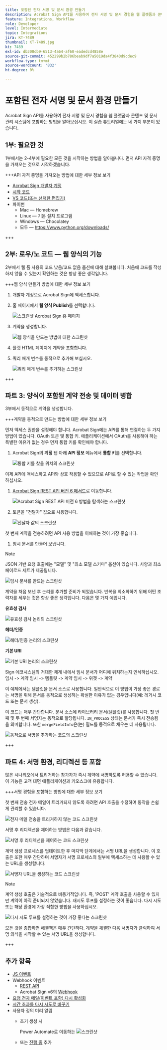 ```yaml
---
title: 포함된 전자 서명 및 문서 환경 만들기
description: Acrobat Sign API를 사용하여 전자 서명 및 문서 경험을 웹 플랫폼과 콘텐츠 및 문서 관리 시스템에 포함하는 방법을 알아보십시오
feature: Integrations, Workflow
role: Developer
level: Intermediate
topic: Integrations
jira: KT-7489
thumbnail: KT-7489.jpg
kt: 7489
exl-id: db300cb9-6513-4a64-af60-eadedcd4858e
source-git-commit: 452299b2b786beab9df7a5019da4f3840d9cdec9
workflow-type: tm+mt
source-wordcount: '832'
ht-degree: 0%

---
```


# 포함된 전자 서명 및 문서 환경 만들기

Acrobat Sign API를 사용하여 전자 서명 및 문서 경험을 웹 플랫폼과 콘텐츠 및 문서 관리 시스템에 포함하는 방법을 알아보십시오. 이 실습 튜토리얼에는 네 가지 부분이 있습니다.

## 1부: 필요한 것

1부에서는 2-4부에 필요한 모든 것을 시작하는 방법을 알아봅니다. 먼저 API 자격 증명을 가져오는 것으로 시작하겠습니다.

+++API 자격 증명을 가져오는 방법에 대한 세부 정보 보기

* [Acrobat Sign 개발자 계정](https://acrobat.adobe.com/kr/ko/sign/developer-form.html)
* [시작 코드](https://github.com/benvanderberg/adobe-sign-api-tutorial)
* [VS 코드(또는 선택한 편집기)](https://code.visualstudio.com)
* 파이썬
   * Mac — Homebrew
   * Linux — 기본 설치 프로그램
   * Windows — Chocolatey
   * 모두 — https://www.python.org/downloads/

+++

## 2부: 로우/노 코드 — 웹 양식의 기능

2부에서 웹 폼 사용의 코드 낮음/코드 없음 옵션에 대해 살펴봅니다. 처음에 코드를 작성하지 않을 수 있는지 확인하는 것은 항상 좋은 생각입니다.

+++웹 양식 만들기 방법에 대한 세부 정보 보기

1. 개발자 계정으로 Acrobat Sign에 액세스합니다.

1. 홈 페이지에서 **웹 양식 Publish**&#x200B;를 선택합니다.

   ![스크린샷 Acrobat Sign 홈 페이지](assets/embeddedesignature/embed_1.png)

1. 계약을 생성합니다.

   ![웹 양식을 만드는 방법에 대한 스크린샷](assets/embeddedesignature/embed_2.png)

1. 플랫 HTML 페이지에 계약을 포함합니다.

1. 쿼리 매개 변수를 동적으로 추가해 보십시오.

   ![쿼리 매개 변수를 추가하는 스크린샷](assets/embeddedesignature/embed_3.png)

+++

## 파트 3: 양식이 포함된 계약 전송 및 데이터 병합

3부에서 동적으로 계약을 생성합니다.

+++계약을 동적으로 만드는 방법에 대한 세부 정보 보기

먼저 액세스 권한을 설정해야 합니다. Acrobat Sign에는 API를 통해 연결하는 두 가지 방법이 있습니다. OAuth 토큰 및 통합 키. 애플리케이션에서 OAuth를 사용해야 하는 특별한 이유가 없는 경우 먼저 통합 키를 확인해야 합니다.

1. Acrobat Sign의 **계정** 탭 아래 **API 정보** 메뉴에서 **통합 키**&#x200B;를 선택합니다.

   ![통합 키를 찾을 위치의 스크린샷](assets/embeddedesignature/embed_4.png)

이제 API에 액세스하고 API와 상호 작용할 수 있으므로 API로 할 수 있는 작업을 확인하십시오.

1. [Acrobat Sign REST API 버전 6 메서드](http://adobesign.com/public/docs/restapi/v6)로 이동합니다.

   ![Acrobat Sign REST API 버전 6 방법을 탐색하는 스크린샷](assets/embeddedesignature/embed_5.png)

1. 토큰을 &quot;전달자&quot; 값으로 사용합니다.

   ![전달자 값의 스크린샷](assets/embeddedesignature/embed_6.png)

첫 번째 계약을 전송하려면 API 사용 방법을 이해하는 것이 가장 좋습니다.

1. 임시 문서를 만들어 보냅니다.

>[!NOTE]
>
>JSON 기반 요청 호출에는 &quot;모델&quot; 및 &quot;최소 모델 스키마&quot; 옵션이 있습니다. 사양과 최소 페이로드 세트가 제공됩니다.

![임시 문서를 만드는 스크린샷](assets/embeddedesignature/embed_7.png)

계약을 처음 보낸 후 논리를 추가할 준비가 되었습니다. 반복을 최소화하기 위해 어떤 조력자를 세우는 것은 항상 좋은 생각입니다. 다음은 몇 가지 예입니다.

**유효성 검사**

![유효성 검사 논리의 스크린샷](assets/embeddedesignature/embed_8.png)

**헤더/인증**

![헤더/인증 논리의 스크린샷](assets/embeddedesignature/embed_9.png)

**기본 URI**

![기본 URI 논리의 스크린샷](assets/embeddedesignature/embed_10.png)

Sign 에코시스템의 거대한 체계 내에서 임시 문서가 어디에 위치하는지 인식하십시오.
임시 -> 계약
임시 -> 템플릿 -> 계약
임시 -> 위젯 -> 계약

이 예제에서는 템플릿을 문서 소스로 사용합니다. 일반적으로 이 방법이 가장 좋은 경로는 서명을 위해 문서를 동적으로 생성하는 확실한 이유가 없는 경우입니다(예: 레거시 코드 또는 문서 생성).

이 코드는 매우 간단합니다. 문서 소스에 라이브러리 문서(템플릿)를 사용합니다. 첫 번째 및 두 번째 서명자는 동적으로 할당됩니다. `IN_PROCESS` 상태는 문서가 즉시 전송됨을 의미합니다. 또한 `mergeFieldInfo`은(는) 필드를 동적으로 채우는 데 사용됩니다.

![동적으로 서명을 추가하는 코드의 스크린샷](assets/embeddedesignature/embed_11.png)

+++

## 파트 4: 서명 환경, 리디렉션 등 포함

많은 시나리오에서 트리거하는 참가자가 즉시 계약에 서명하도록 허용할 수 있습니다. 이 기능은 고객 대면 애플리케이션과 키오스크에 유용합니다.

+++서명 경험을 포함하는 방법에 대한 세부 정보 보기

첫 번째 전송 전자 메일이 트리거되지 않도록 하려면 API 호출을 수정하여 동작을 손쉽게 관리할 수 있습니다.

![전자 메일 전송을 트리거하지 않는 코드 스크린샷](assets/embeddedesignature/embed_12.png)

서명 후 리디렉션을 제어하는 방법은 다음과 같습니다.

![서명 후 리디렉션을 제어하는 코드 스크린샷](assets/embeddedesignature/embed_13.png)

계약 생성 프로세스를 업데이트한 후 마지막 단계에서는 서명 URL을 생성합니다. 이 호출은 또한 매우 간단하며 서명자가 서명 프로세스의 일부에 액세스하는 데 사용할 수 있는 URL을 생성합니다.

![서명자 URL을 생성하는 코드 스크린샷](assets/embeddedesignature/embed_14.png)

>[!NOTE]
>
>계약 생성 호출은 기술적으로 비동기적입니다. 즉, &#39;POST&#39; 계약 호출을 사용할 수 있지만 계약이 아직 준비되지 않았습니다. 재시도 루프를 설정하는 것이 좋습니다. 다시 시도 또는 해당 환경에 가장 적합한 방법을 사용하십시오.

![다시 시도 루프를 설정하는 것이 가장 좋다는 스크린샷](assets/embeddedesignature/embed_15.png)

모든 것을 종합하면 해결책은 매우 간단하다. 계약을 체결한 다음 서명자가 클릭하여 서명 의식을 시작할 수 있는 서명 URL을 생성합니다.

+++

## 추가 항목

* [JS 이벤트](https://www.adobe.io/apis/documentcloud/sign/docs.html#!adobedocs/adobe-sign/master/events.md)
* Webhook 이벤트
   * [REST API](https://sign-acs.na1.echosign.com/public/docs/restapi/v6#!/webhooks/createWebhook)
   * Acrobat Sign v6의 [Webhook](https://www.adobe.io/apis/documentcloud/sign/docs.html#!adobedocs/adobe-sign/master/webhooks.md)
* [요청 전자 메일(이벤트 포함) 다시 활성화](https://sign-acs.na1.echosign.com/public/docs/restapi/v6#!/agreements/updateAgreement)
* [시간 초과를 다시 시도로 바꾸기](https://stackoverflow.com/questions/23267409/how-to-implement-retry-mechanism-into-python-requests-library)
* 사용자 정의 미리 알림
   * 초기 생성 시

     Power Automate로 이동하는 ![스크린샷](assets/embeddedesignature/embed_16.png)

   * 또는 [진행 중](https://sign-acs.na1.echosign.com/public/docs/restapi/v6#!/agreements/createReminderOnParticipant) 추가

